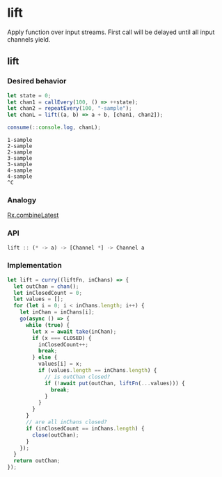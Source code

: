 # lift

Apply function over input streams. First call will be delayed until all input channels yield.

## lift

### Desired behavior

```js
let state = 0;
let chan1 = callEvery(100, () => ++state);
let chan2 = repeatEvery(100, "-sample");
let chanL = lift((a, b) => a + b, [chan1, chan2]);

consume(::console.log, chanL);
```

```
1-sample
2-sample
2-sample
3-sample
3-sample
4-sample
4-sample
^C
```

### Analogy

[Rx.combineLatest](http://reactivex.io/documentation/operators/combinelatest.html)

### API

```js
lift :: (* -> a) -> [Channel *] -> Channel a
```

### Implementation

```js
let lift = curry((liftFn, inChans) => {
  let outChan = chan();
  let inClosedCount = 0;
  let values = [];
  for (let i = 0; i < inChans.length; i++) {
    let inChan = inChans[i];
    go(async () => {
      while (true) {
        let x = await take(inChan);
        if (x === CLOSED) {
          inClosedCount++;
          break;
        } else {
          values[i] = x;
          if (values.length == inChans.length) {
            // is outChan closed?
            if (!await put(outChan, liftFn(...values))) {
              break;
            }
          }
        }
      }
      // are all inChans closed?
      if (inClosedCount == inChans.length) {
        close(outChan);
      }
    });
  }
  return outChan;
});
```
